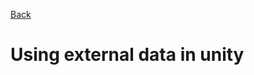 [Back](https://uwetom.github.io/media-production-worksheets)

# Using external data in unity

<!--stackedit_data:
eyJoaXN0b3J5IjpbOTMxMjMxNDY0XX0=
-->